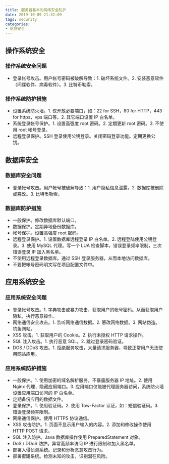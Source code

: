 ```yaml
---
title: 服务器基本的网络安全防护
date: 2019-10-09 21:32:09
tags: security
categories:
- 信息安全
---
```




## 操作系统安全

### 操作系统安全问题

- 登录帐号攻击。用户帐号密码被破解导致：1. 破坏系统文件。2. 安装恶意软件（间谍软件、病毒软件）。3. 比特币勒索。

### 操作系统防护措施

- 设置系统防火墙。1. 仅开放必要端口，如：22 for SSH，80 for HTTP，443 for https，vps 端口等。2. 其它端口设置 IP 白名单。
- 系统登录帐号保护。1. 设置高强度 root 密码。2. 定期更新 root 密码。3. 不使用 root 帐号登录。
- 远程登录保护。SSH 登录使用公钥登录。关闭密码登录功能。定期更换公钥。



## 数据库安全

### 数据库安全问题

- 登录帐号攻击。用户帐号被破解导致：1. 用户隐私信息泄露。2. 数据库被删除或篡改。3. 比特币勒索。

### 数据库防护措施

- 一般保护。修改数据库默认端口。
- 数据保护。定期异地备份数据库。
- 帐号保护。设置高强度 root 密码。
- 远程登录保护。1. 设置数据库远程登录 IP 白名单。2. 远程登陆使用公钥登录。3. 使用 MySQL 代理。写一个 LUA 检查脚本，错误登录频率限制，三次错误登录 IP 加入黑名单。
- 不使用远程登录数据库。通过 SSH 登录服务器，从而本地访问数据库。
- 不要把帐号密码明文写在项目配置文件中。



## 应用系统安全

### 应用系统安全问题

- 登录帐号攻击。1. 字典攻击或暴力攻击，获取用户的帐号密码。从而获取用户隐私，执行恶意操作。
- 网络通信安全攻击。1. 监听网络通信数据。2. 篡改网络数据。3. 网站伪造。钓鱼网站。
- XSS 攻击。1. 获取用户的 Cookie。2. 执行未授权 HTTP 请求操作。
- SQL 注入攻击。1. 执行恶意 SQL。2. 跳过登录密码验证。
- DOS / DDoS 攻击。1. 拒绝服务攻击，大量请求服务器，导致正常用户无法使用网站应用。

### 应用系统防护措施

- 一般保护。1. 使用加密的域名解析服务，不暴露服务器 IP 地址。2. 使用 Nginx 代理，隐藏应用端口。3. 应用端口仅能被代理服务器访问，系统防火墙设置应用端口访问的 IP 白名单。
- 定期备份应用的数据文件。
- 登录保护。1. 使用验证码。2. 使用 Tow-Factor 认证，如：短信验证码。3. 错误登录频率限制。
- 网络通信保护。使用 HTTPS 协议通信。
- XSS 攻击防护。1. 页面不显示用户输入的内容。2. 添加和修改操作使用 HTTP POST 请求。
- SQL 注入防护。Java 数据库操作使用 PreparedStatement 对象。
- DoS / DDoS 防护。异常高频率访问 IP 进行限制和加入黑名单。
- 部署入侵侦测系统。记录和分析恶意攻击行为。
- 部署蜜罐系统。检测未知的攻击，识别潜在风险。